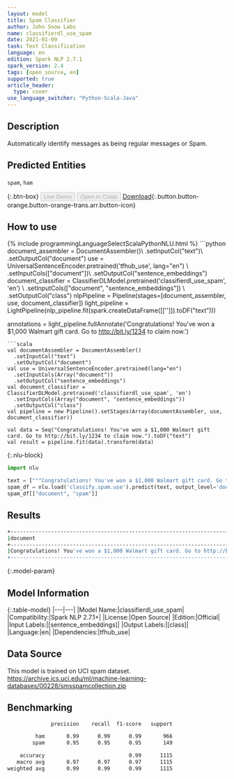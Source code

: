 ```yaml
---
layout: model
title: Spam Classifier
author: John Snow Labs
name: classifierdl_use_spam
date: 2021-01-09
task: Text Classification
language: en
edition: Spark NLP 2.7.1
spark_version: 2.4
tags: [open_source, en]
supported: true
article_header:
  type: cover
use_language_switcher: "Python-Scala-Java"
---
```


## Description

Automatically identify messages as being regular messages or Spam.

## Predicted Entities

`spam`, `ham`

{:.btn-box}
<button class="button button-orange" disabled>Live Demo</button>
<button class="button button-orange" disabled>Open in Colab</button>
[Download](https://s3.amazonaws.com/auxdata.johnsnowlabs.com/public/models/classifierdl_use_spam_en_2.7.1_2.4_1610187019592.zip){:.button.button-orange.button-orange-trans.arr.button-icon}

## How to use



<div class="tabs-box" markdown="1">
{% include programmingLanguageSelectScalaPythonNLU.html %}
```python
document_assembler = DocumentAssembler()\
  .setInputCol("text")\
  .setOutputCol("document")
use = UniversalSentenceEncoder.pretrained('tfhub_use', lang="en") \
  .setInputCols(["document"])\
  .setOutputCol("sentence_embeddings")
document_classifier = ClassifierDLModel.pretrained('classifierdl_use_spam', 'en') \
  .setInputCols(["document", "sentence_embeddings"]) \
  .setOutputCol("class")
nlpPipeline = Pipeline(stages=[document_assembler, use, document_classifier])
light_pipeline = LightPipeline(nlp_pipeline.fit(spark.createDataFrame([['']]).toDF("text")))

annotations = light_pipeline.fullAnnotate('Congratulations! You've won a $1,000 Walmart gift card. Go to http://bit.ly/1234 to claim now.')
```
```scala
val documentAssembler = DocumentAssembler()
  .setInputCol("text")
  .setOutputCol("document")
val use = UniversalSentenceEncoder.pretrained(lang="en")
  .setInputCols(Array("document"))
  .setOutputCol("sentence_embeddings")
val document_classifier = ClassifierDLModel.pretrained('classifierdl_use_spam', 'en')
  .setInputCols(Array("document", "sentence_embeddings"))
  .setOutputCol("class")
val pipeline = new Pipeline().setStages(Array(documentAssembler, use, document_classifier))

val data = Seq("Congratulations! You've won a $1,000 Walmart gift card. Go to http://bit.ly/1234 to claim now.").toDF("text")
val result = pipeline.fit(data).transform(data)
```

{:.nlu-block}
```python
import nlu

text = ["""Congratulations! You've won a $1,000 Walmart gift card. Go to http://bit.ly/1234 to claim now."""]
spam_df = nlu.load('classify.spam.use').predict(text, output_level='document')
spam_df[["document", "spam"]]
```

</div>

## Results

```bash
+------------------------------------------------------------------------------------------------+------------+
|document                                                                                        |class       |
+------------------------------------------------------------------------------------------------+------------+
|Congratulations! You've won a $1,000 Walmart gift card. Go to http://bit.ly/1234 to claim now.  | spam       |
+------------------------------------------------------------------------------------------------+------------+

```

{:.model-param}
## Model Information

{:.table-model}
|---|---|
|Model Name:|classifierdl_use_spam|
|Compatibility:|Spark NLP 2.7.1+|
|License:|Open Source|
|Edition:|Official|
|Input Labels:|[sentence_embeddings]|
|Output Labels:|[class]|
|Language:|en|
|Dependencies:|tfhub_use|

## Data Source

This model is trained on UCI spam dataset. https://archive.ics.uci.edu/ml/machine-learning-databases/00228/smsspamcollection.zip

## Benchmarking

```bash
              precision    recall  f1-score   support

         ham       0.99      0.99      0.99       966
        spam       0.95      0.95      0.95       149

    accuracy                           0.99      1115
   macro avg       0.97      0.97      0.97      1115
weighted avg       0.99      0.99      0.99      1115

```